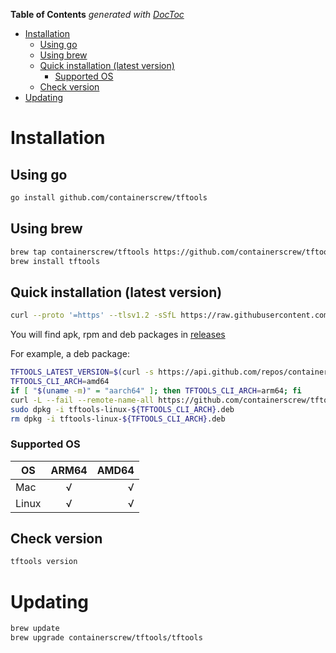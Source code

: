 <!-- START doctoc generated TOC please keep comment here to allow auto update -->
<!-- DON'T EDIT THIS SECTION, INSTEAD RE-RUN doctoc TO UPDATE -->
**Table of Contents**  *generated with [DocToc](https://github.com/thlorenz/doctoc)*

- [Installation](#installation)
  - [Using go](#using-go)
  - [Using brew](#using-brew)
  - [Quick installation (latest version)](#quick-installation-latest-version)
    - [Supported OS](#supported-os)
  - [Check version](#check-version)
- [Updating](#updating)

<!-- END doctoc generated TOC please keep comment here to allow auto update -->

# Installation

## Using go

```bash
go install github.com/containerscrew/tftools
```

## Using brew

```bash
brew tap containerscrew/tftools https://github.com/containerscrew/tftools
brew install tftools
```

## Quick installation (latest version)

```bash
curl --proto '=https' --tlsv1.2 -sSfL https://raw.githubusercontent.com/containerscrew/tftools/main/scripts/install.sh | bash
```

You will find apk, rpm and deb packages in [releases](https://github.com/containerscrew/tftools/releases)

For example, a deb package:

```bash
TFTOOLS_LATEST_VERSION=$(curl -s https://api.github.com/repos/containerscrew/tftools/releases/latest | jq -r ".name")
TFTOOLS_CLI_ARCH=amd64
if [ "$(uname -m)" = "aarch64" ]; then TFTOOLS_CLI_ARCH=arm64; fi
curl -L --fail --remote-name-all https://github.com/containerscrew/tftools/releases/download/${TFTOOLS_LATEST_VERSION}/tftools-linux-${TFTOOLS_CLI_ARCH}.deb
sudo dpkg -i tftools-linux-${TFTOOLS_CLI_ARCH}.deb
rm dpkg -i tftools-linux-${TFTOOLS_CLI_ARCH}.deb
```

### Supported OS

| OS        | ARM64 | AMD64 |
|-----------|:-----:|------:|
| Mac       |  √    |   √   |
| Linux     |  √    |   √   |

## Check version

```bash
tftools version
```

# Updating

```bash
brew update
brew upgrade containerscrew/tftools/tftools
```
